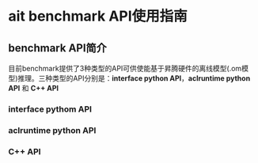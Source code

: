 # ait benchmark API使用指南
## benchmark API简介
目前benchmark提供了3种类型的API可供使能基于昇腾硬件的离线模型(.om模型)推理。三种类型的API分别是：**interface python API**，**aclruntime python API** 和 **C++ API**
### interface pythom API

### aclruntime python API

### C++ API